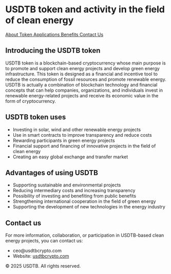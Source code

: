 <h1><font style="vertical-align: inherit;"><font style="vertical-align: inherit;">USDTB token and activity in the field of clean energy</font></font></h1><nav><a href="#about"><font style="vertical-align: inherit;"><font style="vertical-align: inherit;">About Token </font></font></a><a href="#usage"><font style="vertical-align: inherit;"><font style="vertical-align: inherit;">Applications </font></font></a><a href="#benefits"><font style="vertical-align: inherit;"><font style="vertical-align: inherit;">Benefits </font></font></a><a href="#contact"><font style="vertical-align: inherit;"><font style="vertical-align: inherit;">Contact Us</font></font></a></nav><div class="container"><section id="about"><h2><font style="vertical-align: inherit;"><font style="vertical-align: inherit;">Introducing the USDTB token</font></font></h2><p><font style="vertical-align: inherit;"><font style="vertical-align: inherit;">USDTB token is a blockchain-based cryptocurrency whose main purpose is to promote and support clean energy projects and develop green energy infrastructure. This token is designed as a financial and incentive tool to reduce the consumption of fossil resources and promote renewable energy. USDTB is actually a combination of blockchain technology and financial concepts that can help companies, organizations, and individuals invest in renewable energy-related projects and receive its economic value in the form of cryptocurrency.</font></font></p></section><section id="usage"><h2><font style="vertical-align: inherit;"><font style="vertical-align: inherit;">USDTB token uses</font></font></h2><ul><li><font style="vertical-align: inherit;"><font style="vertical-align: inherit;">Investing in solar, wind and other renewable energy projects</font></font></li><li><font style="vertical-align: inherit;"><font style="vertical-align: inherit;">Use in smart contracts to improve transparency and reduce costs</font></font></li><li><font style="vertical-align: inherit;"><font style="vertical-align: inherit;">Rewarding participants in green energy projects</font></font></li><li><font style="vertical-align: inherit;"><font style="vertical-align: inherit;">Financial support and financing of innovative projects in the field of clean energy</font></font></li><li><font style="vertical-align: inherit;"><font style="vertical-align: inherit;">Creating an easy global exchange and transfer market</font></font></li></ul></section><section id="benefits"><h2><font style="vertical-align: inherit;"><font style="vertical-align: inherit;">Advantages of using USDTB</font></font></h2><ul><li><font style="vertical-align: inherit;"><font style="vertical-align: inherit;">Supporting sustainable and environmental projects</font></font></li><li><font style="vertical-align: inherit;"><font style="vertical-align: inherit;">Reducing intermediary costs and increasing transparency</font></font></li><li><font style="vertical-align: inherit;"><font style="vertical-align: inherit;">Possibility of investing and benefiting from public benefits</font></font></li><li><font style="vertical-align: inherit;"><font style="vertical-align: inherit;">Strengthening international cooperation in the field of green energy</font></font></li><li><font style="vertical-align: inherit;"><font style="vertical-align: inherit;">Supporting the development of new technologies in the energy industry</font></font></li></ul></section><section id="contact"><h2><font style="vertical-align: inherit;"><font style="vertical-align: inherit;">Contact us</font></font></h2><p><font style="vertical-align: inherit;"><font style="vertical-align: inherit;">For more information, collaboration, or participation in USDTB-based clean energy projects, you can contact us:</font></font></p><ul><li><font style="vertical-align: inherit;"><font style="vertical-align: inherit;">ceo@usdtbcrypto.com</font></font></li><li><font style="vertical-align: inherit;"><font style="vertical-align: inherit;">Website: </font></font><a href="https://www.usdtb.org" target="_blank"><font style="vertical-align: inherit;"><font style="vertical-align: inherit;">usdtbcrypto.com</font></font></a></li></ul></section></div><footer><p><font style="vertical-align: inherit;"><font style="vertical-align: inherit;">© 2025 USDTB. All rights reserved.</font></font></p>
